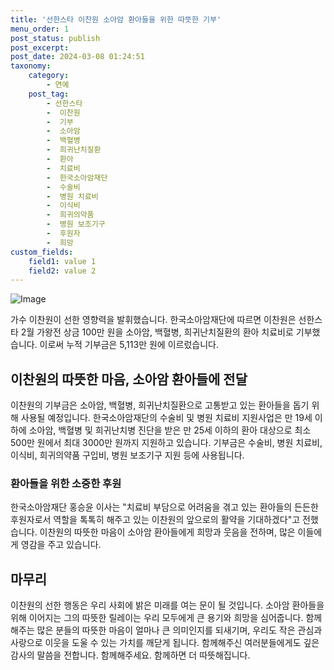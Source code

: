```yaml
---
title: '선한스타 이찬원 소아암 환아들을 위한 따뜻한 기부'
menu_order: 1
post_status: publish
post_excerpt: 
post_date: 2024-03-08 01:24:51
taxonomy:
    category:
        - 연예
    post_tag:
        - 선한스타
        -  이찬원
        -  기부
        -  소아암
        -  백혈병
        -  희귀난치질환
        -  환아
        -  치료비
        -  한국소아암재단
        -  수술비
        -  병원 치료비
        -  이식비
        -  희귀의약품
        -  병원 보조기구
        -  후원자
        -  희망
custom_fields:
    field1: value 1
    field2: value 2
---
```


![Image](https://mimgnews.pstatic.net/image/117/2024/03/06/0003810578_001_20240306090603136.jpg?type=w540)

가수 이찬원이 선한 영향력을 발휘했습니다. 한국소아암재단에 따르면 이찬원은 선한스타 2월 가왕전 상금 100만 원을 소아암, 백혈병, 희귀난치질환의 환아 치료비로 기부했습니다. 이로써 누적 기부금은 5,113만 원에 이르렀습니다.
## 이찬원의 따뜻한 마음, 소아암 환아들에 전달
이찬원의 기부금은 소아암, 백혈병, 희귀난치질환으로 고통받고 있는 환아들을 돕기 위해 사용될 예정입니다. 한국소아암재단의 수술비 및 병원 치료비 지원사업은 만 19세 이하에 소아암, 백혈병 및 희귀난치병 진단을 받은 만 25세 이하의 환아 대상으로 최소 500만 원에서 최대 3000만 원까지 지원하고 있습니다. 기부금은 수술비, 병원 치료비, 이식비, 희귀의약품 구입비, 병원 보조기구 지원 등에 사용됩니다.
### 환아들을 위한 소중한 후원
한국소아암재단 홍승윤 이사는 "치료비 부담으로 어려움을 겪고 있는 환아들의 든든한 후원자로서 역할을 톡톡히 해주고 있는 이찬원의 앞으로의 활약을 기대하겠다"고 전했습니다. 이찬원의 따뜻한 마음이 소아암 환아들에게 희망과 웃음을 전하며, 많은 이들에게 영감을 주고 있습니다.
## 마무리
이찬원의 선한 행동은 우리 사회에 밝은 미래를 여는 문이 될 것입니다. 소아암 환아들을 위해 이어지는 그의 따뜻한 릴레이는 우리 모두에게 큰 용기와 희망을 심어줍니다. 함께해주는 많은 분들의 따뜻한 마음이 얼마나 큰 의미인지를 되새기며, 우리도 작은 관심과 사랑으로 이웃을 도울 수 있는 가치를 깨닫게 됩니다. 함께해주신 여러분들에게도 깊은 감사의 말씀을 전합니다. 함께해주세요. 함께하면 더 따뜻해집니다.
